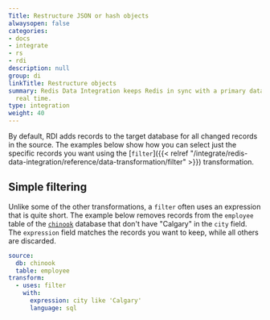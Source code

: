```yaml
---
Title: Restructure JSON or hash objects
alwaysopen: false
categories:
- docs
- integrate
- rs
- rdi
description: null
group: di
linkTitle: Restructure objects
summary: Redis Data Integration keeps Redis in sync with a primary database in near
  real time.
type: integration
weight: 40
---
```


By default, RDI adds records to the target database for all changed records
in the source. The examples below show how you can select just the specific
records you want using the
[`filter`]({{< relref "/integrate/redis-data-integration/reference/data-transformation/filter" >}})
transformation.

## Simple filtering

Unlike some of the other transformations, a `filter` often uses an expression that
is quite short. The example below removes records from the `employee` table of the
[`chinook`](https://github.com/Redislabs-Solution-Architects/rdi-quickstart-postgres)
database that don't have "Calgary" in the `city` field. The `expression` field
matches the records you want to keep, while all others are discarded.

```yaml
source:
  db: chinook
  table: employee
transform:
  - uses: filter
    with:
      expression: city like 'Calgary'
      language: sql
```

